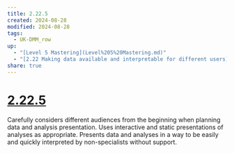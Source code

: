 ```yaml
---
title: 2.22.5
created: 2024-08-28
modified: 2024-08-28
tags:
  - UK-DMM_row
up:
  - "[Level 5 Mastering](Level%205%20Mastering.md)"
  - "[2.22 Making data available and interpretable for different users](2.22%20Making%20data%20available%20and%20interpretable%20for%20different%20users.md)"
share: true
---
```

# [2.22.5](2.22.5.md)

Carefully considers different audiences from the beginning when planning data and analysis presentation. Uses interactive and static presentations of analyses as appropriate. Presents data and analyses in a way to be easily and quickly interpreted by non-specialists without support.
